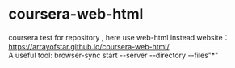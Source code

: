 # coursera-web-html
coursera test for repository , here use web-html instead
website： https://arrayofstar.github.io/coursera-web-html/  
A useful tool: browser-sync start --server --directory --files"*"

